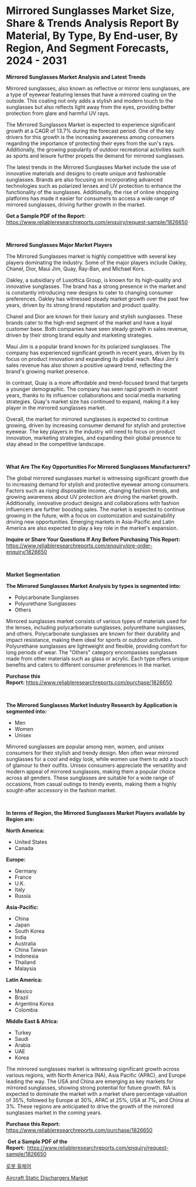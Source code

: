 <p><h1>Mirrored Sunglasses Market Size, Share & Trends Analysis Report By Material, By Type, By End-user, By Region, And Segment Forecasts, 2024 - 2031</h1></p><p><strong>Mirrored Sunglasses Market Analysis and Latest Trends</strong></p>
<p><p>Mirrored sunglasses, also known as reflective or mirror lens sunglasses, are a type of eyewear featuring lenses that have a mirrored coating on the outside. This coating not only adds a stylish and modern touch to the sunglasses but also reflects light away from the eyes, providing better protection from glare and harmful UV rays.</p><p>The Mirrored Sunglasses Market is expected to experience significant growth at a CAGR of 13.7% during the forecast period. One of the key drivers for this growth is the increasing awareness among consumers regarding the importance of protecting their eyes from the sun's rays. Additionally, the growing popularity of outdoor recreational activities such as sports and leisure further propels the demand for mirrored sunglasses.</p><p>The latest trends in the Mirrored Sunglasses Market include the use of innovative materials and designs to create unique and fashionable sunglasses. Brands are also focusing on incorporating advanced technologies such as polarized lenses and UV protection to enhance the functionality of the sunglasses. Additionally, the rise of online shopping platforms has made it easier for consumers to access a wide range of mirrored sunglasses, driving further growth in the market.</p></p>
<p><strong>Get a Sample PDF of the Report:&nbsp;</strong> <a href="https://www.reliableresearchreports.com/enquiry/request-sample/1826650">https://www.reliableresearchreports.com/enquiry/request-sample/1826650</a></p>
<p>&nbsp;</p>
<p><strong>Mirrored Sunglasses Major Market Players</strong></p>
<p><p>The Mirrored Sunglasses market is highly competitive with several key players dominating the industry. Some of the major players include Oakley, Chanel, Dior, Maui Jim, Quay, Ray-Ban, and Michael Kors. </p><p>Oakley, a subsidiary of Luxottica Group, is known for its high-quality and innovative sunglasses. The brand has a strong presence in the market and is constantly introducing new designs to cater to changing consumer preferences. Oakley has witnessed steady market growth over the past few years, driven by its strong brand reputation and product quality. </p><p>Chanel and Dior are known for their luxury and stylish sunglasses. These brands cater to the high-end segment of the market and have a loyal customer base. Both companies have seen steady growth in sales revenue, driven by their strong brand equity and marketing strategies.</p><p>Maui Jim is a popular brand known for its polarized sunglasses. The company has experienced significant growth in recent years, driven by its focus on product innovation and expanding its global reach. Maui Jim's sales revenue has also shown a positive upward trend, reflecting the brand's growing market presence.</p><p>In contrast, Quay is a more affordable and trend-focused brand that targets a younger demographic. The company has seen rapid growth in recent years, thanks to its influencer collaborations and social media marketing strategies. Quay's market size has continued to expand, making it a key player in the mirrored sunglasses market.</p><p>Overall, the market for mirrored sunglasses is expected to continue growing, driven by increasing consumer demand for stylish and protective eyewear. The key players in the industry will need to focus on product innovation, marketing strategies, and expanding their global presence to stay ahead in the competitive landscape.</p></p>
<p>&nbsp;</p>
<p><strong>What Are The Key Opportunities For Mirrored Sunglasses Manufacturers?</strong></p>
<p><p>The global mirrored sunglasses market is witnessing significant growth due to increasing demand for stylish and protective eyewear among consumers. Factors such as rising disposable income, changing fashion trends, and growing awareness about UV protection are driving the market growth. Additionally, innovative product designs and collaborations with fashion influencers are further boosting sales. The market is expected to continue growing in the future, with a focus on customization and sustainability driving new opportunities. Emerging markets in Asia-Pacific and Latin America are also expected to play a key role in the market's expansion.</p></p>
<p><strong>Inquire or Share Your Questions If Any Before Purchasing This Report:</strong> <a href="https://www.reliableresearchreports.com/enquiry/pre-order-enquiry/1826650">https://www.reliableresearchreports.com/enquiry/pre-order-enquiry/1826650</a></p>
<p>&nbsp;</p>
<p><strong>Market Segmentation</strong></p>
<p><strong>The Mirrored Sunglasses Market Analysis by types is segmented into:</strong></p>
<p><ul><li>Polycarbonate Sunglasses</li><li>Polyurethane Sunglasses</li><li>Others</li></ul></p>
<p><p>Mirrored sunglasses market consists of various types of materials used for the lenses, including polycarbonate sunglasses, polyurethane sunglasses, and others. Polycarbonate sunglasses are known for their durability and impact resistance, making them ideal for sports or outdoor activities. Polyurethane sunglasses are lightweight and flexible, providing comfort for long periods of wear. The "Others" category encompasses sunglasses made from other materials such as glass or acrylic. Each type offers unique benefits and caters to different consumer preferences in the market.</p></p>
<p><strong>Purchase this Report:&nbsp;</strong><a href="https://www.reliableresearchreports.com/purchase/1826650">https://www.reliableresearchreports.com/purchase/1826650</a></p>
<p>&nbsp;</p>
<p><strong>The Mirrored Sunglasses Market Industry Research by Application is segmented into:</strong></p>
<p><ul><li>Men</li><li>Women</li><li>Unisex</li></ul></p>
<p><p>Mirrored sunglasses are popular among men, women, and unisex consumers for their stylish and trendy design. Men often wear mirrored sunglasses for a cool and edgy look, while women use them to add a touch of glamour to their outfits. Unisex consumers appreciate the versatility and modern appeal of mirrored sunglasses, making them a popular choice across all genders. These sunglasses are suitable for a wide range of occasions, from casual outings to trendy events, making them a highly sought-after accessory in the fashion market.</p></p>
<p>&nbsp;</p>
<p><strong>In terms of Region, the Mirrored Sunglasses Market Players available by Region are:</strong></p>
<p>
    <p> <strong> North America: </strong>
        <ul>
            <li>United States</li>
            <li>Canada</li>
        </ul>
        </p> 
    <p> <strong> Europe: </strong>
        <ul>
            <li>Germany</li>
            <li>France</li>
            <li>U.K.</li>
            <li>Italy</li>
            <li>Russia</li>
        </ul>
        </p> 
    <p> <strong> Asia-Pacific: </strong>
        <ul>
            <li>China</li>
            <li>Japan</li>
            <li>South Korea</li>
            <li>India</li>
            <li>Australia</li>
            <li>China Taiwan</li>
            <li>Indonesia</li>
            <li>Thailand</li>
            <li>Malaysia</li>
        </ul>
        </p> 
    <p> <strong> Latin America: </strong>
        <ul>
            <li>Mexico</li>
            <li>Brazil</li>
            <li>Argentina Korea</li>
            <li>Colombia</li>
        </ul>
        </p> 
    <p> <strong> Middle East & Africa: </strong>
        <ul>
            <li>Turkey</li>
            <li>Saudi</li>
            <li>Arabia</li>
            <li>UAE</li>
            <li>Korea</li>
        </ul>
    </p>
    </p>
<p><p>The mirrored sunglasses market is witnessing significant growth across various regions, with North America (NA), Asia Pacific (APAC), and Europe leading the way. The USA and China are emerging as key markets for mirrored sunglasses, showing strong potential for future growth. NA is expected to dominate the market with a market share percentage valuation of 35%, followed by Europe at 30%, APAC at 25%, USA at 7%, and China at 3%. These regions are anticipated to drive the growth of the mirrored sunglasses market in the coming years.</p></p>
<p><strong>Purchase this Report: </strong><a href="https://www.reliableresearchreports.com/purchase/1826650">https://www.reliableresearchreports.com/purchase/1826650</a></p>
<p>&nbsp;<strong>Get a Sample PDF of the Report:&nbsp;&nbsp;</strong><a href="https://www.reliableresearchreports.com/enquiry/request-sample/1826650">https://www.reliableresearchreports.com/enquiry/request-sample/1826650</a></p>
<p><strong></strong></p>
<p><p><a href="https://medium.com/@adonispellea2022/%EB%A1%9C%EB%B4%87-%ED%9C%A0%EC%B2%B4%EC%96%B4-%EC%8B%9C%EC%9E%A5-%EC%8B%9C%EC%9E%A5-cagr-%EC%8B%9C%EC%9E%A5-%EB%8F%99%ED%96%A5-%EB%B0%8F-%EC%84%B1%EC%9E%A5-%EC%A0%84%EB%9E%B5%EC%97%90-%EB%8C%80%ED%95%9C-%ED%86%B5%EC%B0%B0%EB%A0%A5-b0f093271abb">로봇 휠체어</a></p><p><a href="https://five-trouble-98a.notion.site/Aircraft-Static-Dischargers-Market-Size-Evaluating-its-Market-Trends-Growth-and-Projections-2024--43cad7a73eac4ef5b8688e0c064837e5">Aircraft Static Dischargers Market</a></p></p>